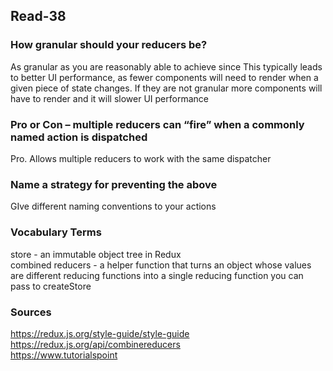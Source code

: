 ## Read-38

### How granular should your reducers be?
As granular as you are reasonably able to achieve since This typically leads to better UI performance, as fewer components will need to render when a given piece of state changes. If they are not granular more components will have to render and it will slower UI performance

### Pro or Con – multiple reducers can “fire” when a commonly named action is dispatched
Pro. Allows multiple reducers to work with the same dispatcher

### Name a strategy for preventing the above
GIve different naming conventions to your actions

### Vocabulary Terms
store - an immutable object tree in Redux  
combined reducers - a helper function that turns an object whose values are different reducing functions into a single reducing function you can pass to createStore

### Sources
https://redux.js.org/style-guide/style-guide  
https://redux.js.org/api/combinereducers  
https://www.tutorialspoint
